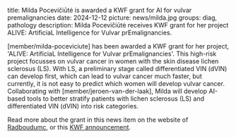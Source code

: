 title: Milda Pocevičiūtė is awarded a KWF grant for AI for vulvar premalignancies
date: 2024-12-12
picture: news/milda.jpg
groups: diag, pathology
description: Milda Pocevičiūtė receives KWF grant for her project ALIVE: ArtificiaL Intelligence for Vulvar prEmalignancies.

[member/milda-poceviciute] has been awarded a KWF grant for her project, 'ALIVE: ArtificiaL Intelligence for Vulvar prEmalignancies'. This high-risk project focusses on vulvar cancer in women with the skin disease lichen sclerosus (LS). With LS, a preliminary stage called differentiated VIN (dVIN) can develop first, which can lead to vulvar cancer much faster, but currently, it is not easy to predict which women will develop vulvar cancer. Collaborating with [member/jeroen-van-der-laak], Milda will develop AI-based tools to better stratify patients with lichen sclerosus (LS) and differentiated VIN (dVIN) into risk categories.

Read more about the grant in this news item on the website of [Radboudumc](https://www.radboudumc.nl/en/news-items/2024/kwfsubsidie-voor-drie-projecten-radboudumc), or this [KWF announcement](https://www.kwf.nl/onderzoek/onderzoeksdatabase/het-voorspellen-van-vulvakanker-door-toevoeging-van-kunstmatige).
